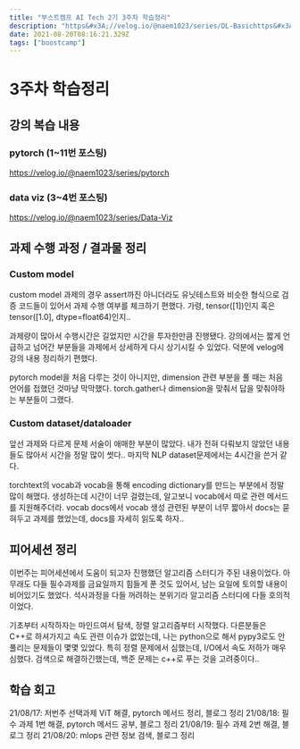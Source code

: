 ```yaml
---
title: "부스트캠프 AI Tech 2기 3주차 학습정리"
description: "https&#x3A;//velog.io/@naem1023/series/DL-Basichttps&#x3A;//velog.io/@naem1023/series/Data-Viz저번주 선택과제 이야기를 해야겠다. 모분산, 표본분산에서 n과 n-1을 나누는 차이에 관한 의문이 피"
date: 2021-08-20T08:16:21.329Z
tags: ["boostcamp"]
---
```

# 3주차 학습정리
## 강의 복습 내용
### pytorch (1~11번 포스팅)
https://velog.io/@naem1023/series/pytorch
### data viz (3~4번 포스팅)
https://velog.io/@naem1023/series/Data-Viz
## 과제 수행 과정 / 결과물 정리
### Custom model
custom model 과제의 경우 assert까진 아니더라도 유닛테스트와 비슷한 형식으로 검증 코드들이 있어서 과제 수행 여부를 체크하기 편했다. 가령, tensor([1])인지 혹은 tensor([1.0], dtype=float64)인지..

과제량이 많아서 수행시간은 길었지만 시간을 투자한만큼 진행됐다. 강의에서는 짧게 언급하고 넘어간 부분들을 과제에서 상세하게 다시 상기시킬 수 있었다. 덕분에 velog에 강의 내용 정리하기 편했다.

pytorch model을 처음 다루는 것이 아니지만, dimension 관련 부분을 풀 때는 처음 언어를 접했던 것마냥 막막했다. torch.gather나 dimension을 맞춰서 답을 맞춰야하는 부분들이 그랬다. 

### Custom dataset/dataloader
앞선 과제와 다르게 문제 서술이 애매한 부분이 많았다. 내가 전혀 다뤄보지 않았던 내용들도 많아서 시간을 정말 많이 썻다.. 마지막 NLP dataset문제에서는 4시간을 쓴거 같다.

torchtext의 vocab과 vocab을 통해 encoding dictionary를 만드는 부분에서 정말 많이 해맸다. 생성하는데 시간이 너무 걸렸는데, 알고보니 vocab에서 따로 관련 메서드를 지원해주더라. vocab docs에서 vocab 생성 관련된 부분이 너무 짧아서 docs는 묻혀두고 과제를 했었는데,  docs를 자세히 읽도록 하자..


## 피어세션 정리
이번주는 피어세션에서 도움이 되고자 진행했던 알고리즘 스터디가 주된 내용이었다. 아무래도 다들 필수과제를 금요일까지 힘들게 푼 것도 있어서, 남는 요일에 토의할 내용이 비어있기도 했었다. 석사과정을 다들 꺼려하는 분위기라 알고리즘 스터디에 다들 호의적이었다. 

기초부터 시작하자는 마인드여서 탐색, 정렬 알고리즘부터 시작했다. 다른분들은 C++로 하셔가지고 속도 관련 이슈가 없었는데, 나는 python으로 해서 pypy3로도 안 풀리는 문제들이 몇몇 있었다. 
특히 정렬 문제에서 심했는데, I/O에서 속도 저하가 매우 심했다. 검색으로 해결하긴했는데, 백준 문제는 c++로 푸는 것을 고려중이다..
 

## 학습 회고
21/08/17: 저번주 선택과제 ViT 해결, pytorch 메서드 정리, 블로그 정리
21/08/18: 필수 과제 1번 해결, pytorch 메서드 공부, 블로그 정리
21/08/19: 필수 과제 2번 해결, 블로그 정리
21/08/20: mlops 관련 정보 검색, 블로그 정리


